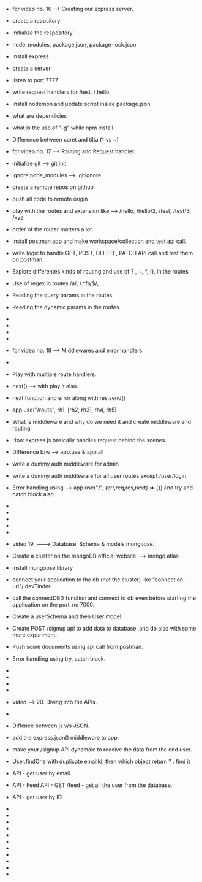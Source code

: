 - for video no. 16 --> Creating our express server.

- create a repository
- Initialize the respository
- node_modules, package.json, package-lock.json
- Install express
- create a server
- listen to port 7777
- write request handlers for /test, / hello
- Install nodemon and update script inside package.json
- what are dependicies
- what is the use of "-g" while npm install
- Difference between caret and tilta (^ vs ~)




- for video no. 17 --> Routing and Request handler.

- initialize git --> git init
- ignore node_modules --> .gitignore
- create a remote repos on github
- push all code to remote origin
- play with the routes and extension like --> /hello, /hello/2, /test, /test/3, /xyz
- order of the router matters a lot.
- Install postman app and make workspace/collection and test api call.
- write logic to handle GET, POST, DELETE, PATCH API call and test them on postman.
- Explore differentes kinds of routing and use of ? , +, *, (), in the routes
- Use of regex in routes /a/, /.*fly$/, 
- Reading the query params in the routes.
- Reading the dynamic params in the routes.
-
-
-
-
- for video no. 18 --> Middlewares and error handlers.
-
- Play with multiple route handlers.
- next()   --> with play it also.
- next function and error along with res.send()
- app.use("/route", rh1, [rh2, rh3], rh4, rh5)
- What is middleware and why do we need it and create middleware and routing 
- How express js basically handles request behind the scenes.
- DIfference b/w --> app.use & app.all
- write a dummy auth middleware for admin
- write a dummy auth middleware for all user routes except /user/login
- Error handling using --> app.use("/", (err,req,res,next) => {})  and try and catch block also.
-
-
-
-
-
- video 19. ---> Database, Schema & models mongoose.

- Create a cluster on the mongoDB official website. --> mongo atlas
- install mongoose library
- connect your application to the db (not the cluster) like "connection-url"/ devTinder
- call the connectDB() function and connect to db even before starting the application on the port_no 7000.
- Create a userSchema and then User model.
- Create POST /signup api to add data to database. and do also with some more experiment.
- Push some documents using api call from postman.
- Error handling using try, catch block.
-
-
-
-


- video --> 20. Diving into the APIs.
-
- Diffence between js v/s JSON.
- add the express.json() middleware to app.
- make your /signup API dynamaic to receive the data from the end user.
- User.findOne with duplicate emailId, then which object return ? . find it
- API - get user by email
- API - Feed API - GET /feed - get all the user from the database.
- API - get user by ID.
-
-
-
-
-
-
-
-
-
-
-




